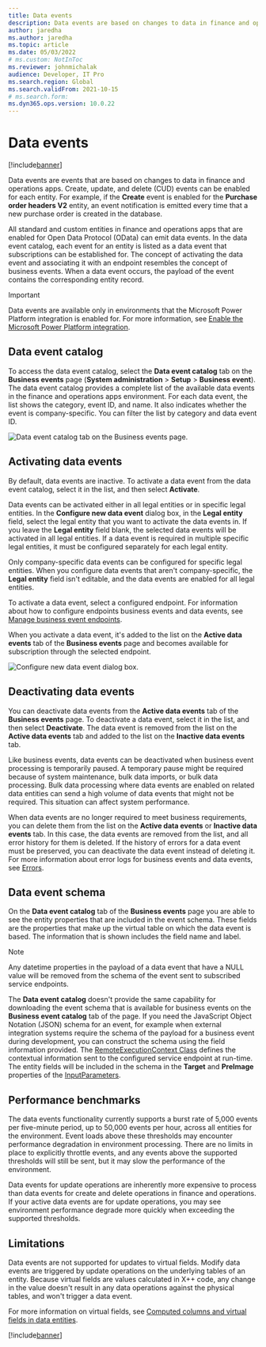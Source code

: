```yaml
---
title: Data events
description: Data events are based on changes to data in finance and operations apps. Learn more about data events in this overview.
author: jaredha
ms.author: jaredha
ms.topic: article
ms.date: 05/03/2022
# ms.custom: NotInToc
ms.reviewer: johnmichalak
audience: Developer, IT Pro
ms.search.region: Global
ms.search.validFrom: 2021-10-15
# ms.search.form:
ms.dyn365.ops.version: 10.0.22
---
```


# Data events
[!include[banner](../includes/banner.md)]

Data events are events that are based on changes to data in finance and operations apps. Create, update, and delete (CUD) events can be enabled for each entity. For example, if the **Create** event is enabled for the **Purchase order headers V2** entity, an event notification is emitted every time that a new purchase order is created in the database.

All standard and custom entities in finance and operations apps that are enabled for Open Data Protocol (OData) can emit data events. In the data event catalog, each event for an entity is listed as a data event that subscriptions can be established for. The concept of activating the data event and associating it with an endpoint resembles the concept of business events. When a data event occurs, the payload of the event contains the corresponding entity record.

> [!IMPORTANT]
> Data events are available only in environments that the Microsoft Power Platform integration is enabled for. For more information, see [Enable the Microsoft Power Platform integration](../power-platform/enable-power-platform-integration.md).

## Data event catalog

To access the data event catalog, select the **Data event catalog** tab on the **Business events** page (**System administration** \> **Setup** \> **Business event**). The data event catalog provides a complete list of the available data events in the finance and operations apps environment. For each data event, the list shows the category, event ID, and name. It also indicates whether the event is company-specific. You can filter the list by category and data event ID.

![Data event catalog tab on the Business events page.](../media/businessevents_dataeventscatalog.png)

## Activating data events

By default, data events are inactive. To activate a data event from the data event catalog, select it in the list, and then select **Activate**.

Data events can be activated either in all legal entities or in specific legal entities. In the **Configure new data event** dialog box, in the **Legal entity** field, select the legal entity that you want to activate the data events in. If you leave the **Legal entity** field blank, the selected data events will be activated in all legal entities. If a data event is required in multiple specific legal entities, it must be configured separately for each legal entity.

Only company-specific data events can be configured for specific legal entities. When you configure data events that aren't company-specific, the **Legal entity** field isn't editable, and the data events are enabled for all legal entities.

To activate a data event, select a configured endpoint. For information about how to configure endpoints business events and data events, see [Manage business event endpoints](managing-business-event-endpoints.md).

When you activate a data event, it's added to the list on the **Active data events** tab of the **Business events** page and becomes available for subscription through the selected endpoint.

![Configure new data event dialog box.](../media/businessevents_activatedataevent.png)

## Deactivating data events

You can deactivate data events from the **Active data events** tab of the **Business events** page. To deactivate a data event, select it in the list, and then select **Deactivate**. The data event is removed from the list on the **Active data events** tab and added to the list on the **Inactive data events** tab.

Like business events, data events can be deactivated when business event processing is temporarily paused. A temporary pause might be required because of system maintenance, bulk data imports, or bulk data processing. Bulk data processing where data events are enabled on related data entities can send a high volume of data events that might not be required. This situation can affect system performance.

When data events are no longer required to meet business requirements, you can delete them from the list on the **Active data events** or **Inactive data events** tab. In this case, the data events are removed from the list, and all error history for them is deleted. If the history of errors for a data event must be preserved, you can deactivate the data event instead of deleting it. For more information about error logs for business events and data events, see [Errors](home-page.md#errors).

## Data event schema

On the **Data event catalog** tab of the **Business events** page you are able to see the entity properties that are included in the event schema. These fields are the properties that make up the virtual table on which the data event is based. The information that is shown includes the field name and label.

> [!NOTE]
> Any datetime properties in the payload of a data event that have a NULL value will be removed from the schema of the event sent to subscribed service endpoints. 

The **Data event catalog** doesn't provide the same capability for downloading the event schema that is available for business events on the **Business event catalog** tab of the page. If you need the JavaScript Object Notation (JSON) schema for an event, for example when external integration systems require the schema of the payload for a business event during development, you can construct the schema using the field information provided. The [RemoteExecutionContext Class](/dotnet/api/microsoft.xrm.sdk.remoteexecutioncontext) defines the contextual information sent to the configured service endpoint at run-time. The entity fields will be included in the schema in the **Target** and **PreImage** properties of the [InputParameters](/dotnet/api/microsoft.xrm.sdk.remoteexecutioncontext.inputparameters).

## Performance benchmarks

The data events functionality currently supports a burst rate of 5,000 events per five-minute period, up to 50,000 events per hour, across all entities for the environment. Event loads above these thresholds may encounter performance degradation in environment processing. There are no limits in place to explicitly throttle events, and any events above the supported thresholds will still be sent, but it may slow the performance of the environment. 

Data events for update operations are inherently more expensive to process than data events for create and delete operations in finance and operations. If your active data events are for update operations, you may see environment performance degrade more quickly when exceeding the supported thresholds.

## Limitations

Data events are not supported for updates to virtual fields. Modify data events are triggered by update operations on the underlying tables of an entity. Because virtual fields are values calculated in X++ code, any change in the value doesn't result in any data operations against the physical tables, and won't trigger a data event.

For more information on virtual fields, see [Computed columns and virtual fields in data entities](../data-entities/data-entity-computed-columns-virtual-fields.md).

[!include[banner](../includes/banner.md)]



